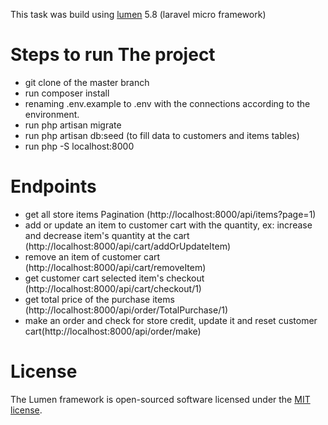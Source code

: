 This task was build using [lumen](https://lumen.laravel.com/docs/5.8) 5.8 (laravel micro framework)
# Steps to run The project

- git clone of the master branch
- run composer install
- renaming .env.example to .env with the connections according to the environment.
- run php artisan migrate
- run php artisan db:seed (to fill data to customers and items tables)
- run php -S localhost:8000

# Endpoints

- get all store items Pagination (http://localhost:8000/api/items?page=1)
- add or update an item to customer cart with the quantity, ex: increase and decrease item's quantity at the cart (http://localhost:8000/api/cart/addOrUpdateItem)
- remove an item of customer cart (http://localhost:8000/api/cart/removeItem)
- get customer cart selected item's checkout (http://localhost:8000/api/cart/checkout/1)
- get total price of the purchase items (http://localhost:8000/api/order/TotalPurchase/1)
- make an order and check for store credit, update it and reset customer cart(http://localhost:8000/api/order/make) 


# License

The Lumen framework is open-sourced software licensed under the [MIT license](https://opensource.org/licenses/MIT).
